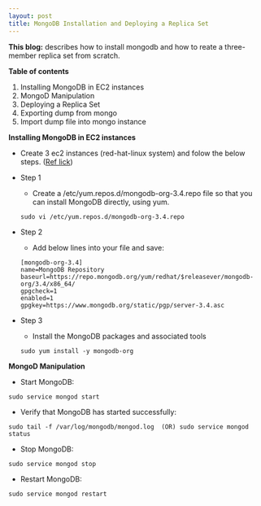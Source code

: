 ```yaml
---
layout: post
title: MongoDB Installation and Deploying a Replica Set
---
```


**This blog:**
describes how to install mongodb and how to reate a three-member replica set from scratch.

**Table of contents**

  1. Installing MongoDB in EC2 instances
  2. MongoD Manipulation
  3. Deploying a Replica Set
  4. Exporting dump from mongo
  5. Import dump file into mongo instance


**Installing MongoDB in EC2 instances**

  - Create 3 ec2 instances (red-hat-linux system) and folow the below steps. ([Ref lick](https://docs.mongodb.com/manual/tutorial/install-mongodb-on-red-hat/))


* Step 1 
  - Create a /etc/yum.repos.d/mongodb-org-3.4.repo file so that you can install MongoDB directly, using yum.
  
  ```
  sudo vi /etc/yum.repos.d/mongodb-org-3.4.repo
  ```
* Step 2
  - Add below lines into your file and save:

  ```
  [mongodb-org-3.4]
  name=MongoDB Repository
  baseurl=https://repo.mongodb.org/yum/redhat/$releasever/mongodb-org/3.4/x86_64/
  gpgcheck=1
  enabled=1
  gpgkey=https://www.mongodb.org/static/pgp/server-3.4.asc
  ```

* Step 3
  - Install the MongoDB packages and associated tools

  ```
  sudo yum install -y mongodb-org
  ```


**MongoD Manipulation**

  - Start MongoDB:

  ```
  sudo service mongod start
  ```
  
  - Verify that MongoDB has started successfully:

  ```
  sudo tail -f /var/log/mongodb/mongod.log  (OR) sudo service mongod status
  ```
 
  - Stop MongoDB:

  ```
  sudo service mongod stop
  ```
  
  - Restart MongoDB:

  ```
  sudo service mongod restart
  ```



